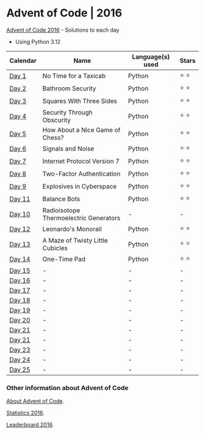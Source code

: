 # Advent of Code | 2016

[Advent of Code 2016](https://adventofcode.com/2016) - Solutions to each day

- Using Python 3.12

| Calendar                                       | Name                                   | Language(s) used | Stars         |
|------------------------------------------------|----------------------------------------|------------------|---------------|
| [Day 1](https://adventofcode.com/2016/day/1)   | No Time for a Taxicab                  | Python           | :star: :star: |
| [Day 2](https://adventofcode.com/2016/day/2)   | Bathroom Security                      | Python           | :star: :star: |
| [Day 3](https://adventofcode.com/2016/day/3)   | Squares With Three Sides               | Python           | :star: :star: |
| [Day 4](https://adventofcode.com/2016/day/4)   | Security Through Obscurity             | Python           | :star: :star: |
| [Day 5](https://adventofcode.com/2016/day/5)   | How About a Nice Game of Chess?        | Python           | :star: :star: |
| [Day 6](https://adventofcode.com/2016/day/6)   | Signals and Noise                      | Python           | :star: :star: |
| [Day 7](https://adventofcode.com/2016/day/7)   | Internet Protocol Version 7            | Python           | :star: :star: |
| [Day 8](https://adventofcode.com/2016/day/8)   | Two-Factor Authentication              | Python           | :star: :star: |
| [Day 9](https://adventofcode.com/2016/day/9)   | Explosives in Cyberspace               | Python           | :star: :star: |
| [Day 11](https://adventofcode.com/2016/day/10) | Balance Bots                           | Python           | :star: :star: |
| [Day 10](https://adventofcode.com/2016/day/11) | Radioisotope Thermoelectric Generators | -                | -             |
| [Day 12](https://adventofcode.com/2016/day/12) | Leonardo's Monorail                    | Python           | :star: :star: |
| [Day 13](https://adventofcode.com/2016/day/13) | A Maze of Twisty Little Cubicles       | Python           | :star: :star: |
| [Day 14](https://adventofcode.com/2016/day/14) | One-Time Pad                           | Python           | :star: :star: |
| [Day 15](https://adventofcode.com/2016/day/15) | -                                      | -                | -             |
| [Day 16](https://adventofcode.com/2016/day/16) | -                                      | -                | -             |
| [Day 17](https://adventofcode.com/2016/day/17) | -                                      | -                | -             |
| [Day 18](https://adventofcode.com/2016/day/18) | -                                      | -                | -             |
| [Day 19](https://adventofcode.com/2016/day/19) | -                                      | -                | -             |
| [Day 20](https://adventofcode.com/2016/day/20) | -                                      | -                | -             |
| [Day 21](https://adventofcode.com/2016/day/21) | -                                      | -                | -             |
| [Day 21](https://adventofcode.com/2016/day/22) | -                                      | -                | -             |
| [Day 23](https://adventofcode.com/2016/day/23) | -                                      | -                | -             |
| [Day 24](https://adventofcode.com/2016/day/24) | -                                      | -                | -             |
| [Day 25](https://adventofcode.com/2016/day/25) | -                                      | -                | -             |

### Other information about **Advent of Code**

[About Advent of Code](https://adventofcode.com/2016/about).

[Statistics 2016](https://adventofcode.com/2016/stats).

[Leaderboard 2016](https://adventofcode.com/2016/leaderboard).
